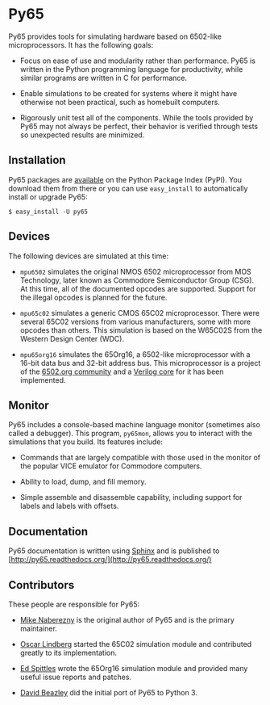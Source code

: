 # Py65

Py65 provides tools for simulating hardware based on 6502-like
microprocessors.  It has the following goals:

 - Focus on ease of use and modularity rather than performance.  Py65 is
   written in the Python programming language for productivity, while
   similar programs are written in C for performance.

 - Enable simulations to be created for systems where it might have
   otherwise not been practical, such as homebuilt computers.

 - Rigorously unit test all of the components.  While the tools provided
   by Py65 may not always be perfect, their behavior is verified through
   tests so unexpected results are minimized.

## Installation

Py65 packages are [available](http://pypi.python.org/pypi/py65) on the
Python Package Index (PyPI).  You download them from there or you can
use `easy_install` to automatically install or upgrade Py65:

    $ easy_install -U py65

## Devices

The following devices are simulated at this time:

 - `mpu6502` simulates the original NMOS 6502 microprocessor from MOS
    Technology, later known as Commodore Semiconductor Group (CSG). At this
    time, all of the documented opcodes are supported.  Support for the
    illegal opcodes is planned for the future.

 - `mpu65c02` simulates a generic CMOS 65C02 microprocessor. There were
    several 65C02 versions from various manufacturers, some with more opcodes
    than others. This simulation is based on the W65C02S from the Western
    Design Center (WDC).

 - `mpu65org16` simulates the 65Org16, a 6502-like microprocessor with a 16-bit
   data bus and 32-bit address bus.  This microprocessor is a project of the
   [6502.org community](http://forum.6502.org/viewtopic.php?t=1824) and a
   [Verilog core](https://github.com/BigEd/verilog-6502/wiki) for it has been
   implemented.

## Monitor

Py65 includes a console-based machine language monitor (sometimes also called
a debugger).  This program, `py65mon`, allows you to interact with the
simulations that you build.  Its features include:

 - Commands that are largely compatible with those used in the monitor of
   the popular VICE emulator for Commodore computers.

 - Ability to load, dump, and fill memory.

 - Simple assemble and disassemble capability, including support for labels
   and labels with offsets.

## Documentation

Py65 documentation is written using [Sphinx](http://sphinx.pocoo.org/) and is
published to [http://py65.readthedocs.org/](http://py65.readthedocs.org/)

## Contributors

These people are responsible for Py65:

 - [Mike Naberezny](https://github.com/mnaberez) is the original author of
   Py65 and is the primary maintainer.

 - [Oscar Lindberg](https://github.com/offe) started the 65C02 simulation
   module and contributed greatly to its implementation.

 - [Ed Spittles](https://github.com/biged) wrote the 65Org16 simulation module
   and provided many useful issue reports and patches.

 - [David Beazley](https://github.com/dabeaz) did the initial port of Py65 to
   Python 3.
